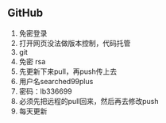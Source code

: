 ## GitHub

1. 免密登录 
2. 打开网页没法做版本控制，代码托管
3. git 
4. 免密 rsa
5. 先更新下来pull，再push传上去
6. 用户名searched99plus
7. 密码：lb336699
8. 必须先把远程的pull回来，然后再去修改push
9. 每天更新
